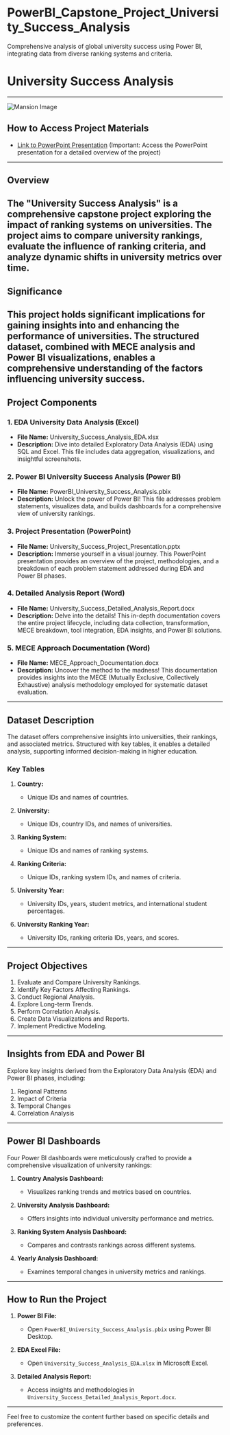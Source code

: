 # PowerBI_Capstone_Project_University_Success_Analysis
Comprehensive analysis of global university success using Power BI, integrating data from diverse ranking systems and criteria.

# University Success Analysis
---
![Mansion Image](https://cdn.pixabay.com/photo/2020/01/09/03/43/mansion-4751778_960_720.jpg)
## How to Access Project Materials

- [Link to PowerPoint Presentation](https://docs.google.com/presentation/d/1_Nie-2xwJp_82N4jTMboh_ebvtKNo8oI/edit?usp=sharing&ouid=107078492954401048445&rtpof=true&sd=true) (Important: Access the PowerPoint presentation for a detailed overview of the project)
---
## Overview
The "University Success Analysis" is a comprehensive capstone project exploring the impact of ranking systems on universities. The project aims to compare university rankings, evaluate the influence of ranking criteria, and analyze dynamic shifts in university metrics over time.
---
## Significance
This project holds significant implications for gaining insights into and enhancing the performance of universities. The structured dataset, combined with MECE analysis and Power BI visualizations, enables a comprehensive understanding of the factors influencing university success.
---
## Project Components

### 1. EDA University Data Analysis (Excel)

- **File Name:** University_Success_Analysis_EDA.xlsx
- **Description:** Dive into detailed Exploratory Data Analysis (EDA) using SQL and Excel. This file includes data aggregation, visualizations, and insightful screenshots.

### 2. Power BI University Success Analysis (Power BI)

- **File Name:** PowerBI_University_Success_Analysis.pbix
- **Description:** Unlock the power of Power BI! This file addresses problem statements, visualizes data, and builds dashboards for a comprehensive view of university rankings.

### 3. Project Presentation (PowerPoint)

- **File Name:** University_Success_Project_Presentation.pptx
- **Description:** Immerse yourself in a visual journey. This PowerPoint presentation provides an overview of the project, methodologies, and a breakdown of each problem statement addressed during EDA and Power BI phases.

### 4. Detailed Analysis Report (Word)

- **File Name:** University_Success_Detailed_Analysis_Report.docx
- **Description:** Delve into the details! This in-depth documentation covers the entire project lifecycle, including data collection, transformation, MECE breakdown, tool integration, EDA insights, and Power BI solutions.

### 5. MECE Approach Documentation (Word)

- **File Name:** MECE_Approach_Documentation.docx
- **Description:** Uncover the method to the madness! This documentation provides insights into the MECE (Mutually Exclusive, Collectively Exhaustive) analysis methodology employed for systematic dataset evaluation.
---
## Dataset Description

The dataset offers comprehensive insights into universities, their rankings, and associated metrics. Structured with key tables, it enables a detailed analysis, supporting informed decision-making in higher education.

### Key Tables

1. **Country:**
   - Unique IDs and names of countries.

2. **University:**
   - Unique IDs, country IDs, and names of universities.

3. **Ranking System:**
   - Unique IDs and names of ranking systems.

4. **Ranking Criteria:**
   - Unique IDs, ranking system IDs, and names of criteria.

5. **University Year:**
   - University IDs, years, student metrics, and international student percentages.

6. **University Ranking Year:**
   - University IDs, ranking criteria IDs, years, and scores.
---
## Project Objectives

1. Evaluate and Compare University Rankings.
2. Identify Key Factors Affecting Rankings.
3. Conduct Regional Analysis.
4. Explore Long-term Trends.
5. Perform Correlation Analysis.
6. Create Data Visualizations and Reports.
7. Implement Predictive Modeling.
---
## Insights from EDA and Power BI

Explore key insights derived from the Exploratory Data Analysis (EDA) and Power BI phases, including:

1. Regional Patterns
2. Impact of Criteria
3. Temporal Changes
4. Correlation Analysis
---
## Power BI Dashboards

Four Power BI dashboards were meticulously crafted to provide a comprehensive visualization of university rankings:

1. **Country Analysis Dashboard:**
   - Visualizes ranking trends and metrics based on countries.

2. **University Analysis Dashboard:**
   - Offers insights into individual university performance and metrics.

3. **Ranking System Analysis Dashboard:**
   - Compares and contrasts rankings across different systems.

4. **Yearly Analysis Dashboard:**
   - Examines temporal changes in university metrics and rankings.
---
## How to Run the Project

1. **Power BI File:**
   - Open `PowerBI_University_Success_Analysis.pbix` using Power BI Desktop.

2. **EDA Excel File:**
   - Open `University_Success_Analysis_EDA.xlsx` in Microsoft Excel.

3. **Detailed Analysis Report:**
   - Access insights and methodologies in `University_Success_Detailed_Analysis_Report.docx`.

---

Feel free to customize the content further based on specific details and preferences.

